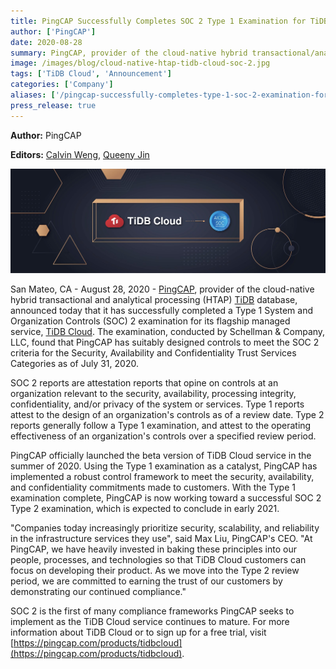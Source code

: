 ```yaml
---
title: PingCAP Successfully Completes SOC 2 Type 1 Examination for TiDB Cloud
author: ['PingCAP']
date: 2020-08-28
summary: PingCAP, provider of the cloud-native hybrid transactional/analytical processing (HTAP) TiDB database, successfully completes an SOC 2 Type 1 examination for TiDB Cloud.
image: /images/blog/cloud-native-htap-tidb-cloud-soc-2.jpg
tags: ['TiDB Cloud', 'Announcement']
categories: ['Company']
aliases: ['/pingcap-successfully-completes-type-1-soc-2-examination-for-tidb-cloud/']
press_release: true
---
```


**Author:** PingCAP

**Editors:** [Calvin Weng](https://github.com/dcalvin), [Queeny Jin](https://github.com/queenypingcap)

![Cloud-native, HTAP TiDB Cloud SOC 2](media/cloud-native-htap-tidb-cloud-soc-2.jpg)

San Mateo, CA - August 28, 2020 - [PingCAP](https://pingcap.com/), provider of the cloud-native hybrid transactional and analytical processing (HTAP) [TiDB](https://docs.pingcap.com/tidb/stable/overview) database, announced today that it has successfully completed a Type 1 System and Organization Controls (SOC) 2 examination for its flagship managed service, [TiDB Cloud](https://docs.pingcap.com/tidbcloud/beta/tidb-cloud-intro). The examination, conducted by Schellman & Company, LLC, found that PingCAP has suitably designed controls to meet the SOC 2 criteria for the Security, Availability and Confidentiality Trust Services Categories as of July 31, 2020.

SOC 2 reports are attestation reports that opine on controls at an organization relevant to the security, availability, processing integrity, confidentiality, and/or privacy of the system or services. Type 1 reports attest to the design of an organization's controls as of a review date. Type 2 reports generally follow a Type 1 examination, and attest to the operating effectiveness of an organization's controls over a specified review period.

PingCAP officially launched the beta version of TiDB Cloud service in the summer of 2020. Using the Type 1 examination as a catalyst, PingCAP has implemented a robust control framework to meet the security, availability, and confidentiality commitments made to customers. With the Type 1 examination complete, PingCAP is now working toward a successful SOC 2 Type 2 examination, which is expected to conclude in early 2021.

"Companies today increasingly prioritize security, scalability, and reliability in the infrastructure services they use", said Max Liu, PingCAP's CEO. "At PingCAP, we have heavily invested in baking these principles into our people, processes, and technologies so that TiDB Cloud customers can focus on developing their product. As we move into the Type 2 review period, we are committed to earning the trust of our customers by demonstrating our continued compliance."

SOC 2 is the first of many compliance frameworks PingCAP seeks to implement as the TiDB Cloud service continues to mature. For more information about TiDB Cloud or to sign up for a free trial, visit [https://pingcap.com/products/tidbcloud](https://pingcap.com/products/tidbcloud).
